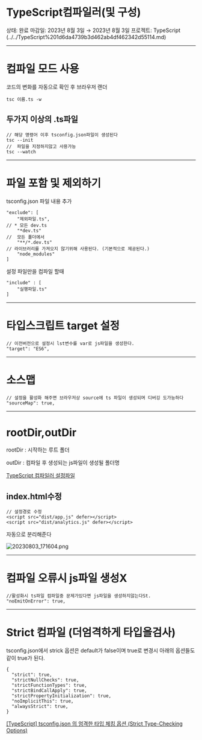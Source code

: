 # TypeScript컴파일러(및 구성)

상태: 완료
마감일: 2023년 8월 3일 → 2023년 8월 3일
프로젝트: TypeScript (../../TypeScript%201d6da4739b3d462ab4df462342d55114.md)

---

# 컴파일 모드 사용

코드의 변화를 자동으로 확인 후 브라우저 랜더

```tsx
tsc 이름.ts -w
```

## 두가지 이상의 .ts파일

```tsx
// 해당 명령어 이후 tsconfig.json파일이 생성된다
tsc --init
//  파일을 지정하지않고 사용가능
tsc --watch
```

---

# 파일 포함 및 제외하기

tsconfig.json 파일 내용 추가

```tsx
"exclude": [
	"제외파일.ts",
// * 모든 dev.ts
	"*dev.ts"
//  모든 폴더에서 
	"**/*.dev.ts" 
// 라이브러리를 가져오지 않기위해 사용된다. (기본적으로 제공된다.)
	"node_modules" 
]
```

설정 파일만을 컴파일 할때

```tsx
"include" : [
	"실행파일.ts"
]
```

---

# 타입스크립트 target 설정

```tsx
// 이전버전으로 설정시 lst변수를 var로 js파일을 생성한다.
"target": "ES6",
```

---

# 소스맵

```tsx
// 설정을 활성화 해주면 브라우저상 source에 ts 파일이 생성되며 디버깅 도가능하다
"sourceMap": true,
```

---

# rootDir,outDir

rootDir : 시작하는 루트 폴더

outDir : 컴파일 후 생성되는 js파일이 생성될 폴더명

[TypeScript 컴파일러 설정파일](https://dog-developers.tistory.com/189)

## index.html수정

```tsx
// 설정경로 수정
<script src="dist/app.js" defer></script>
<script src="dist/analytics.js" defer></script>
```

자동으로 분리해준다

![20230803_171604.png](TypeScript%E1%84%8F%E1%85%A5%E1%86%B7%E1%84%91%E1%85%A1%E1%84%8B%E1%85%B5%E1%86%AF%E1%84%85%E1%85%A5(%E1%84%86%E1%85%B5%E1%86%BE%20%E1%84%80%E1%85%AE%E1%84%89%E1%85%A5%E1%86%BC)%204d88910750724123b21f2e07bb054e18/20230803_171604.png)

---

# 컴파일 오류시 js파일 생성X

```tsx
//활성화시 ts파일 컴파일중 문제가있다면 js파일을 생성하지않는다St.
"noEmitOnError": true,
```

---

# Strict 컴파일 (더엄격하게 타입을검사)

tsconfig.json에서 strick 옵션은 default가 false이며 true로 변경시 아래의 옵션들도 같이 true가 된다.

```tsx
{
  "strict": true,
  "strictNullChecks": true,
  "strictFunctionTypes": true,
  "strictBindCallApply": true,
  "strictPropertyInitialization": true,
  "noImplicitThis": true,
  "alwaysStrict": true,
}
```

[[TypeScript] tsconfig.json 의 엄격한 타입 체킹 옵션 (Strict Type-Checking Options)](https://velog.io/@hailieejkim/TypeScript-tsconfig.json-의-엄격한-타입-체킹-옵션-Strict-Type-Checking-Options)